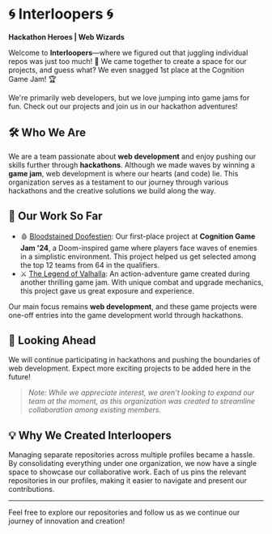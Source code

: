 # 🌀 **Interloopers** 🌀

**Hackathon Heroes | Web Wizards**

Welcome to **Interloopers**—where we figured out that juggling individual repos was just too much! 🎉 We came together to create a space for our projects, and guess what? We even snagged 1st place at the Cognition Game Jam! 🏆 

We're primarily web developers, but we love jumping into game jams for fun. Check out our projects and join us in our hackathon adventures! 



## 🛠️ **Who We Are**

We are a team passionate about **web development** and enjoy pushing our skills further through **hackathons**. Although we made waves by winning a **game jam**, web development is where our hearts (and code) lie. This organization serves as a testament to our journey through various hackathons and the creative solutions we build along the way.

## 📌 **Our Work So Far**  

- 🩸 [Bloodstained Doofestien](https://github.com/Interloopers/Bloodstained-Doofestien): Our first-place project at **Cognition Game Jam '24**, a Doom-inspired game where players face waves of enemies in a simplistic environment. This project helped us get selected among the top 12 teams from 64 in the qualifiers.
- ⚔️ [The Legend of Valhalla](https://github.com/Interloopers/The-Legend-of-Valhalla): An action-adventure game created during another thrilling game jam. With unique combat and upgrade mechanics, this project gave us great exposure and experience.
  
Our main focus remains **web development**, and these game projects were one-off entries into the game development world through hackathons.

## 🚀 **Looking Ahead**

We will continue participating in hackathons and pushing the boundaries of web development. Expect more exciting projects to be added here in the future!

> *Note: While we appreciate interest, we aren’t looking to expand our team at the moment, as this organization was created to streamline collaboration among existing members.*

## 💡 **Why We Created Interloopers**

Managing separate repositories across multiple profiles became a hassle. By consolidating everything under one organization, we now have a single space to showcase our collaborative work. Each of us pins the relevant repositories in our profiles, making it easier to navigate and present our contributions.

---

Feel free to explore our repositories and follow us as we continue our journey of innovation and creation!
